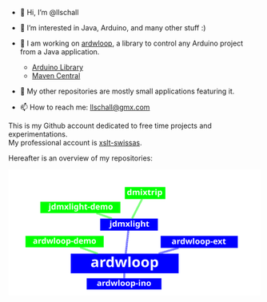 - 👋 Hi, I’m @llschall
- 👀 I’m interested in Java, Arduino, and many other stuff :)
- 🌱 I am working on [ardwloop](https://llschall.github.io/ardwloop), a library to control any Arduino project from a Java application.
  - [Arduino Library](https://docs.arduino.cc/libraries/ardwloop)
  - [Maven Central](https://central.sonatype.com/namespace/io.github.llschall)
-  🌱 My other repositories are mostly small applications featuring it.
    
- 📫 How to reach me: llschall@gmx.com

This is my Github account dedicated to free time projects and experimentations.<br>
My professional account is [xslt-swissas](https://github.com/xslt-swissas).

Hereafter is an overview of my repositories:

![Overview](https://github.com/llschall/llschall/blob/main/overview.png?raw=true)



<!---
llschall/llschall is a ✨ special ✨ repository because its `README.md` (this file) appears on your GitHub profile.
You can click the Preview link to take a look at your changes.
--->
